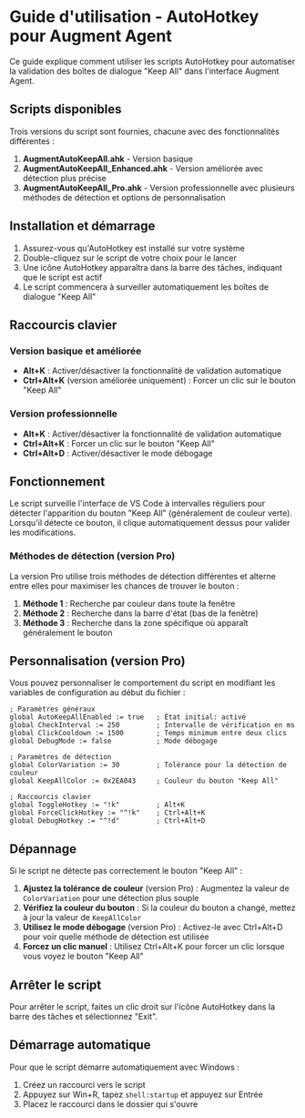 # Guide d'utilisation - AutoHotkey pour Augment Agent

Ce guide explique comment utiliser les scripts AutoHotkey pour automatiser la validation des boîtes de dialogue "Keep All" dans l'interface Augment Agent.

## Scripts disponibles

Trois versions du script sont fournies, chacune avec des fonctionnalités différentes :

1. **AugmentAutoKeepAll.ahk** - Version basique
2. **AugmentAutoKeepAll_Enhanced.ahk** - Version améliorée avec détection plus précise
3. **AugmentAutoKeepAll_Pro.ahk** - Version professionnelle avec plusieurs méthodes de détection et options de personnalisation

## Installation et démarrage

1. Assurez-vous qu'AutoHotkey est installé sur votre système
2. Double-cliquez sur le script de votre choix pour le lancer
3. Une icône AutoHotkey apparaîtra dans la barre des tâches, indiquant que le script est actif
4. Le script commencera à surveiller automatiquement les boîtes de dialogue "Keep All"

## Raccourcis clavier

### Version basique et améliorée
- **Alt+K** : Activer/désactiver la fonctionnalité de validation automatique
- **Ctrl+Alt+K** (version améliorée uniquement) : Forcer un clic sur le bouton "Keep All"

### Version professionnelle
- **Alt+K** : Activer/désactiver la fonctionnalité de validation automatique
- **Ctrl+Alt+K** : Forcer un clic sur le bouton "Keep All"
- **Ctrl+Alt+D** : Activer/désactiver le mode débogage

## Fonctionnement

Le script surveille l'interface de VS Code à intervalles réguliers pour détecter l'apparition du bouton "Keep All" (généralement de couleur verte). Lorsqu'il détecte ce bouton, il clique automatiquement dessus pour valider les modifications.

### Méthodes de détection (version Pro)

La version Pro utilise trois méthodes de détection différentes et alterne entre elles pour maximiser les chances de trouver le bouton :

1. **Méthode 1** : Recherche par couleur dans toute la fenêtre
2. **Méthode 2** : Recherche dans la barre d'état (bas de la fenêtre)
3. **Méthode 3** : Recherche dans la zone spécifique où apparaît généralement le bouton

## Personnalisation (version Pro)

Vous pouvez personnaliser le comportement du script en modifiant les variables de configuration au début du fichier :

```autohotkey
; Paramètres généraux
global AutoKeepAllEnabled := true   ; État initial: activé
global CheckInterval := 250         ; Intervalle de vérification en ms
global ClickCooldown := 1500        ; Temps minimum entre deux clics
global DebugMode := false           ; Mode débogage

; Paramètres de détection
global ColorVariation := 30         ; Tolérance pour la détection de couleur
global KeepAllColor := 0x2EA043     ; Couleur du bouton "Keep All"

; Raccourcis clavier
global ToggleHotkey := "!k"         ; Alt+K
global ForceClickHotkey := "^!k"    ; Ctrl+Alt+K
global DebugHotkey := "^!d"         ; Ctrl+Alt+D
```

## Dépannage

Si le script ne détecte pas correctement le bouton "Keep All" :

1. **Ajustez la tolérance de couleur** (version Pro) : Augmentez la valeur de `ColorVariation` pour une détection plus souple
2. **Vérifiez la couleur du bouton** : Si la couleur du bouton a changé, mettez à jour la valeur de `KeepAllColor`
3. **Utilisez le mode débogage** (version Pro) : Activez-le avec Ctrl+Alt+D pour voir quelle méthode de détection est utilisée
4. **Forcez un clic manuel** : Utilisez Ctrl+Alt+K pour forcer un clic lorsque vous voyez le bouton "Keep All"

## Arrêter le script

Pour arrêter le script, faites un clic droit sur l'icône AutoHotkey dans la barre des tâches et sélectionnez "Exit".

## Démarrage automatique

Pour que le script démarre automatiquement avec Windows :

1. Créez un raccourci vers le script
2. Appuyez sur Win+R, tapez `shell:startup` et appuyez sur Entrée
3. Placez le raccourci dans le dossier qui s'ouvre
